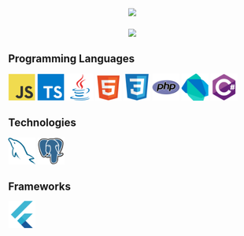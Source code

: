 
<h1 align="center">

<a href="https://github.com/okalyptos">
<img src="https://readme-typing-svg.herokuapp.com/?lines=Okalyptos+&font=Pacifico&center=true&width=650&height=120&color=ff7f50&vCenter=true&size=34%22" />
</a>

</h1>

<p align="center">
  
<a href="https://github.com/okalyptos"> 
<img src="https://readme-typing-svg.herokuapp.com/?lines=In+the+depths+of+my+hidden+laboratory%2C;+I%27m+cooking+up+an+enigmatic+concoction;+that+defies+explanation.&font=Pacifico&center=true&width=650&height=120&color=58a6ff&vCenter=true&size=34%22" />
</a>
  
</p>

<h2 align="left">Programming Languages</h2>

<p align="left"> 

  <img src="https://github.com/devicons/devicon/blob/master/icons/javascript/javascript-original.svg" title="JavaScript" alt="javascript" width="55" height="55" />
  <img src="https://github.com/devicons/devicon/blob/master/icons/typescript/typescript-original.svg" title="TypeScript" alt="typescript" width="55" height="55" />
  <img src="https://github.com/devicons/devicon/blob/master/icons/java/java-original.svg" title="Java" alt="java" width="55" height="55" />
  <img src="https://github.com/devicons/devicon/blob/master/icons/html5/html5-original.svg" title="HTML5" alt="HTML" width="53" height="52" />
  <img src="https://github.com/devicons/devicon/blob/master/icons/css3/css3-original.svg" title="CSS3" alt="CSS" width="55" height="55" />
  <img src="https://github.com/devicons/devicon/blob/master/icons/php/php-original.svg" title="PHP" alt="php" width="55" height="55" />
  <img src="https://github.com/devicons/devicon/blob/master/icons/dart/dart-original.svg" title="Dart" alt="dart" width="55" height="55" />
  <img src="https://github.com/devicons/devicon/blob/master/icons/csharp/csharp-original.svg" title="C#" alt="C#" width="55" height="55" />

</p>

<h2 align="left">Technologies</h2>

<p align="left">
  
  <img src="https://github.com/devicons/devicon/blob/master/icons/mysql/mysql-original.svg" title="MySQL" alt="mysql" width="55" height="55" />
  <img src="https://github.com/devicons/devicon/blob/master/icons/postgresql/postgresql-original.svg" title="PostgreSQL" alt="postgresql" width="55" height="55" />

</p>

<h2 align="left">Frameworks</h2>

<p align="left">
  
  <img src="https://github.com/devicons/devicon/blob/master/icons/flutter/flutter-original.svg" title="Flutter" alt="flutter" width="55" height="55" />

</p>


  
